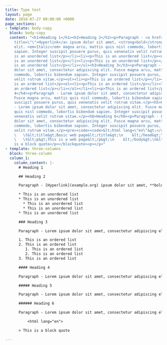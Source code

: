 ```yaml
---
title: Type test
layout: page
date: 2018-07-27 00:00:00 +0000
page_sections:
- template: body-copy
  block: body-copy
  content: "<h1>Heading 1</h1><h2>Heading 2</h2><p>Paragraph - <a href=\"example.org\"
    title=\"\">Hyperlink</a> ipsum dolor sit amet, <strong>bold</strong> adipiscing
    elit. <em>Italic</em> magna arcu, mattis quis nisl commodo, lobortis bibendum
    sapien. Integer suscipit posuere purus, quis venenatis velit rutrum vitae.</p><ul><li><p>This
    is an unordered list</p></li><li><p>This is an unordered list</p><ul><li><p>This
    is an unordered list</p></li><li><p>This is an unordered list</p></li></ul></li><li><p>This
    is an unordered list</p></li></ul><h3>Heading 3</h3><p>Paragraph - Lorem ipsum
    dolor sit amet, consectetur adipiscing elit. Fusce magna arcu, mattis quis nisl
    commodo, lobortis bibendum sapien. Integer suscipit posuere purus, quis venenatis
    velit rutrum vitae.</p><ol><li><p>This is an ordered list</p></li><li><p>This
    is an ordered list</p><ol><li><p>This is an ordered list</p></li><li><p>This is
    an ordered list</p></li></ol></li><li><p>This is an ordered list</p></li></ol><h4>Heading
    4</h4><p>Paragraph - Lorem ipsum dolor sit amet, consectetur adipiscing elit.
    Fusce magna arcu, mattis quis nisl commodo, lobortis bibendum sapien. Integer
    suscipit posuere purus, quis venenatis velit rutrum vitae.</p><h5>Heading 5</h5><p>Paragraph
    - Lorem ipsum dolor sit amet, consectetur adipiscing elit. Fusce magna arcu, mattis
    quis nisl commodo, lobortis bibendum sapien. Integer suscipit posuere purus, quis
    venenatis velit rutrum vitae.</p><h6>Heading 6</h6><p>Paragraph - Lorem ipsum
    dolor sit amet, consectetur adipiscing elit. Fusce magna arcu, mattis quis nisl
    commodo, lobortis bibendum sapien. Integer suscipit posuere purus, quis venenatis
    velit rutrum vitae.</p><pre><code><code>&lt;html lang=\"en\"&gt;</code>\n    &lt;head&gt;\n
    \   \t&lt;title&gt;Basic web page&lt;/title&gt;\n    &lt;/head&gt;\n    &lt;body&gt;\n
    \   \t&lt;p&gt;This is a web page&lt;/p&gt;\n    &lt;/body&gt;\n&lt;/html&gt;</code></pre><blockquote><p>This
    is a block quote</p></blockquote><p></p>"
- template: three-columns
  block: three-column
  column_1:
    column_content: |-
      # Heading 1

      ## Heading 2

      Paragraph - [Hyperlink](example.org) ipsum dolor sit amet, **bold** adipiscing elit. _Italic_ magna arcu, mattis quis nisl commodo, lobortis bibendum sapien. Integer suscipit posuere purus, quis venenatis velit rutrum vitae.

      * This is an unordered list
      * This is an unordered list
        * This is an unordered list
        * This is an unordered list
      * This is an unordered list

      ### Heading 3

      Paragraph - Lorem ipsum dolor sit amet, consectetur adipiscing elit. Fusce magna arcu, mattis quis nisl commodo, lobortis bibendum sapien. Integer suscipit posuere purus, quis venenatis velit rutrum vitae.

      1. This is an ordered list
      2. This is an ordered list
         1. This is an ordered list
         2. This is an ordered list
      3. This is an ordered list

      #### Heading 4

      Paragraph - Lorem ipsum dolor sit amet, consectetur adipiscing elit. Fusce magna arcu, mattis quis nisl commodo, lobortis bibendum sapien. Integer suscipit posuere purus, quis venenatis velit rutrum vitae.

      ##### Heading 5

      Paragraph - Lorem ipsum dolor sit amet, consectetur adipiscing elit. Fusce magna arcu, mattis quis nisl commodo, lobortis bibendum sapien. Integer suscipit posuere purus, quis venenatis velit rutrum vitae.

      ###### Heading 6

      Paragraph - Lorem ipsum dolor sit amet, consectetur adipiscing elit. Fusce magna arcu, mattis quis nisl commodo, lobortis bibendum sapien. Integer suscipit posuere purus, quis venenatis velit rutrum vitae.

          <html lang="en">

      > This is a block quote

---
```

